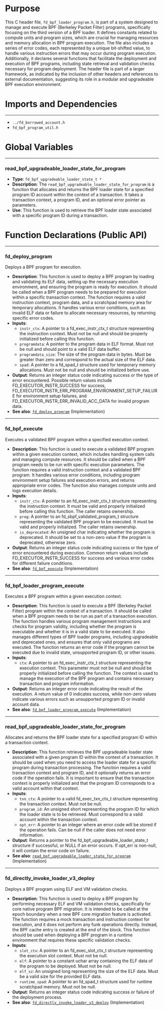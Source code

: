 # Purpose
This C header file, `fd_bpf_loader_program.h`, is part of a system designed to manage and execute BPF (Berkeley Packet Filter) programs, specifically focusing on the third version of a BPF loader. It defines constants related to compute units and program sizes, which are crucial for managing resources and memory allocation in BPF program execution. The file also includes a series of error codes, each represented by a unique bit-shifted value, to handle various instruction errors that may occur during program execution. Additionally, it declares several functions that facilitate the deployment and execution of BPF programs, including state retrieval and validation checks necessary for program deployment. The header file is part of a larger framework, as indicated by the inclusion of other headers and references to external documentation, suggesting its role in a modular and upgradeable BPF execution environment.
# Imports and Dependencies

---
- `../fd_borrowed_account.h`
- `fd_bpf_program_util.h`


# Global Variables

---
### read\_bpf\_upgradeable\_loader\_state\_for\_program
- **Type**: `fd_bpf_upgradeable_loader_state_t *`
- **Description**: The `read_bpf_upgradeable_loader_state_for_program` is a function that allocates and returns the BPF loader state for a specified program ID account within the context of a transaction. It takes a transaction context, a program ID, and an optional error pointer as parameters.
- **Use**: This function is used to retrieve the BPF loader state associated with a specific program ID during a transaction.


# Function Declarations (Public API)

---
### fd\_deploy\_program<!-- {{#callable_declaration:fd_deploy_program}} -->
Deploys a BPF program for execution.
- **Description**: This function is used to deploy a BPF program by loading and validating its ELF data, setting up the necessary execution environment, and ensuring the program is ready for execution. It should be called when a BPF program needs to be prepared for execution within a specific transaction context. The function requires a valid instruction context, program data, and a scratchpad memory area for temporary allocations. It handles various error conditions, such as invalid ELF data or failure to allocate necessary resources, by returning specific error codes.
- **Inputs**:
    - `instr_ctx`: A pointer to a fd_exec_instr_ctx_t structure representing the instruction context. Must not be null and should be properly initialized before calling this function.
    - `programdata`: A pointer to the program data in ELF format. Must not be null and should point to a valid ELF data buffer.
    - `programdata_size`: The size of the program data in bytes. Must be greater than zero and correspond to the actual size of the ELF data.
    - `spad`: A pointer to a fd_spad_t structure used for temporary memory allocations. Must not be null and should be initialized before use.
- **Output**: Returns an integer status code indicating success or the type of error encountered. Possible return values include FD_EXECUTOR_INSTR_SUCCESS for success, FD_EXECUTOR_INSTR_ERR_PROGRAM_ENVIRONMENT_SETUP_FAILURE for environment setup failures, and FD_EXECUTOR_INSTR_ERR_INVALID_ACC_DATA for invalid program data.
- **See also**: [`fd_deploy_program`](fd_bpf_loader_program.c.driver.md#fd_deploy_program)  (Implementation)


---
### fd\_bpf\_execute<!-- {{#callable_declaration:fd_bpf_execute}} -->
Executes a validated BPF program within a specified execution context.
- **Description**: This function is used to execute a validated BPF program within a given execution context, which includes handling system calls and managing compute resources. It should be called when a BPF program needs to be run with specific execution parameters. The function requires a valid instruction context and a validated BPF program. It handles various error conditions, including program environment setup failures and execution errors, and returns appropriate error codes. The function also manages compute units and logs execution details.
- **Inputs**:
    - `instr_ctx`: A pointer to an fd_exec_instr_ctx_t structure representing the instruction context. It must be valid and properly initialized before calling this function. The caller retains ownership.
    - `prog`: A pointer to an fd_sbpf_validated_program_t structure representing the validated BPF program to be executed. It must be valid and properly initialized. The caller retains ownership.
    - `is_deprecated`: An unsigned char indicating whether the program is deprecated. It should be set to a non-zero value if the program is deprecated, otherwise zero.
- **Output**: Returns an integer status code indicating success or the type of error encountered during execution. Common return values include FD_EXECUTOR_INSTR_SUCCESS for success and various error codes for different failure conditions.
- **See also**: [`fd_bpf_execute`](fd_bpf_loader_program.c.driver.md#fd_bpf_execute)  (Implementation)


---
### fd\_bpf\_loader\_program\_execute<!-- {{#callable_declaration:fd_bpf_loader_program_execute}} -->
Executes a BPF program within a given execution context.
- **Description**: This function is used to execute a BPF (Berkeley Packet Filter) program within the context of a transaction. It should be called when a BPF program needs to be run as part of a transaction execution. The function handles various program management instructions and checks for program validity, including whether the program is executable and whether it is in a valid state to be executed. It also manages different types of BPF loader programs, including upgradeable and deprecated ones, and ensures that only valid programs are executed. The function returns an error code if the program cannot be executed due to invalid state, unsupported program ID, or other issues.
- **Inputs**:
    - `ctx`: A pointer to an fd_exec_instr_ctx_t structure representing the execution context. This parameter must not be null and should be properly initialized before calling the function. The context is used to manage the execution of the BPF program and contains necessary transaction and program information.
- **Output**: Returns an integer error code indicating the result of the execution. A return value of 0 indicates success, while non-zero values indicate various errors such as unsupported program ID or invalid account data.
- **See also**: [`fd_bpf_loader_program_execute`](fd_bpf_loader_program.c.driver.md#fd_bpf_loader_program_execute)  (Implementation)


---
### read\_bpf\_upgradeable\_loader\_state\_for\_program<!-- {{#callable_declaration:read_bpf_upgradeable_loader_state_for_program}} -->
Allocates and returns the BPF loader state for a specified program ID within a transaction context.
- **Description**: This function retrieves the BPF upgradeable loader state associated with a given program ID within the context of a transaction. It should be used when you need to access the loader state for a specific program during transaction processing. The function requires a valid transaction context and program ID, and it optionally returns an error code if the operation fails. It is important to ensure that the transaction context is properly initialized and that the program ID corresponds to a valid account within that context.
- **Inputs**:
    - `txn_ctx`: A pointer to a valid fd_exec_txn_ctx_t structure representing the transaction context. Must not be null.
    - `program_id`: An unsigned short representing the program ID for which the loader state is to be retrieved. Must correspond to a valid account within the transaction context.
    - `opt_err`: A pointer to an integer where an error code will be stored if the operation fails. Can be null if the caller does not need error information.
- **Output**: Returns a pointer to the fd_bpf_upgradeable_loader_state_t structure if successful, or NULL if an error occurs. If opt_err is non-null, it will contain the error code on failure.
- **See also**: [`read_bpf_upgradeable_loader_state_for_program`](fd_bpf_loader_program.c.driver.md#read_bpf_upgradeable_loader_state_for_program)  (Implementation)


---
### fd\_directly\_invoke\_loader\_v3\_deploy<!-- {{#callable_declaration:fd_directly_invoke_loader_v3_deploy}} -->
Deploys a BPF program using ELF and VM validation checks.
- **Description**: This function is used to deploy a BPF program by performing necessary ELF and VM validation checks, specifically for core native program BPF migration. It is intended to be called at the epoch boundary when a new BPF core migration feature is activated. The function requires a mock transaction and instruction context for execution, and it does not perform any funk operations directly. Instead, the BPF cache entry is created at the end of the block. This function should be used when deploying a BPF program in a runtime environment that requires these specific validation checks.
- **Inputs**:
    - `slot_ctx`: A pointer to an fd_exec_slot_ctx_t structure representing the execution slot context. Must not be null.
    - `elf`: A pointer to a constant uchar array containing the ELF data of the program to be deployed. Must not be null.
    - `elf_sz`: An unsigned long representing the size of the ELF data. Must be a valid size for the provided ELF data.
    - `runtime_spad`: A pointer to an fd_spad_t structure used for runtime scratchpad memory. Must not be null.
- **Output**: Returns an integer status code indicating success or failure of the deployment process.
- **See also**: [`fd_directly_invoke_loader_v3_deploy`](fd_bpf_loader_program.c.driver.md#fd_directly_invoke_loader_v3_deploy)  (Implementation)


